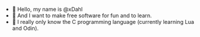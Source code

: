 - 👋 Hello, my name is @xDahl
- 👀 And I want to make free software for fun and to learn.
- 🌱 I really only know the C programming language (currently learning Lua and Odin).
